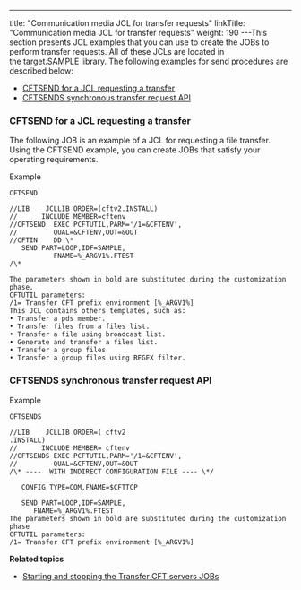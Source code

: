 ---
title: "Communication media JCL for transfer requests"
linkTitle: "Communication media JCL for transfer requests"
weight: 190
---This section presents JCL examples that you can use to create the JOBs to perform transfer requests. All of these JCLs are located in the target.SAMPLE library. The following examples for send procedures are described below:

* [CFTSEND for a JCL requesting a transfer](#CFTSEND%20for%20a%20JCL%20requesting%20a%20transfer)
* [CFTSENDS synchronous transfer request API](#CFTSENDS%20synchronous%20transfer%20request%20API)

<span id="CFTSEND for a JCL requesting a transfer"></span>

### CFTSEND for a JCL requesting a transfer

The following JOB is an example of a JCL for requesting a file transfer. Using the CFTSEND example, you can create JOBs that satisfy your operating requirements.

Example

```
CFTSEND
 
//LIB    JCLLIB ORDER=(cftv2.INSTALL)
//      INCLUDE MEMBER=cftenv
//CFTSEND  EXEC PCFTUTIL,PARM='/1=&CFTENV',
//         QUAL=&CFTENV,OUT=&OUT
//CFTIN    DD \*
   SEND PART=LOOP,IDF=SAMPLE,
           FNAME=%_ARGV1%.FTEST
/\*
 
The parameters shown in bold are substituted during the customization phase.
CFTUTIL parameters:
/1= Transfer CFT prefix environment [%_ARGV1%]
This JCL contains others templates, such as:
• Transfer a pds member.
• Transfer files from a files list.
• Transfer a file using broadcast list.
• Generate and transfer a files list.
• Transfer a group files
• Transfer a group files using REGEX filter.
```
<span id="CFTSENDS synchronous transfer request API"></span>

### CFTSENDS synchronous transfer request API 

Example

```
CFTSENDS
 
//LIB    JCLLIB ORDER=( cftv2
.INSTALL)
//      INCLUDE MEMBER= cftenv
//CFTSENDS EXEC PCFTUTIL,PARM='/1=&CFTENV',
//         QUAL=&CFTENV,OUT=&OUT
/\* ----  WITH INDIRECT CONFIGURATION FILE ---- \*/
 
   CONFIG TYPE=COM,FNAME=$CFTTCP
 
   SEND PART=LOOP,IDF=SAMPLE,
      FNAME=%_ARGV1%.FTEST
The parameters shown in bold are substituted during the customization phase
CFTUTIL parameters:
/1= Transfer CFT prefix environment [%_ARGV1%]
```
<span id="CFTSENDM request deposit in XMEM mailbox"></span>


****Related topics****

* [Starting and stopping the Transfer CFT servers JOBs](../)
